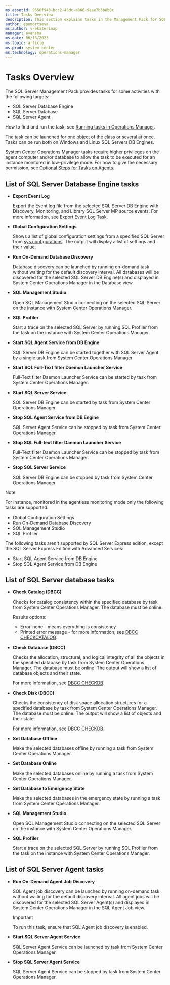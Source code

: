 ```yaml
---
ms.assetid: 9550f943-bcc2-45dc-a866-9eae7b3b8b0c
title: Tasks Overview
description: This section explains tasks in the Management Pack for SQL Server
author: epomortseva
ms.author: v-ekaterinap
manager: evansma
ms.date: 06/13/2023
ms.topic: article
ms.prod: system-center
ms.technology: operations-manager
---
```


# Tasks Overview

The SQL Server Management Pack provides tasks for some activities with the following targets:

- SQL Server Database Engine
- SQL Server Database
- SQL Server Agent

How to find and run the task, see [Running tasks in Operations Manager](manage-running-tasks.md).

The task can be launched for one object of the class or several at once. Tasks can be run both on Windows and Linux SQL Servers DB Engines.

System Center Operations Manager tasks require higher privileges on the agent computer and/or database to allow the task to be executed for an instance monitored in low-privilege mode. For how to give the necessary permission, see [Optional Steps for Tasks on Agents](sql-server-management-pack-low-privilege-monitoring.md#optional-steps-for-tasks-on-agents).

## List of SQL Server Database Engine tasks

- **Export Event Log**

   Export the Event log file from the selected SQL Server DB Engine with Discovery, Monitoring, and Library SQL Server MP source events. For more information, see [Export Event Log Task](sql-server-management-pack-export-event-log-task.md).

- **Global Configuration Settings**

    Shows a list of global configuration settings from a specified SQL Server from [sys.configurations](/sql/relational-databases/system-catalog-views/sys-configurations-transact-sql). The output will display a list of settings and their value.

- **Run On-Demand Database Discovery**

    Database discovery can be launched by running on-demand task without waiting for the default discovery interval. All databases will be discovered for the selected SQL Server DB Engine(s) and displayed in System Center Operations Manager in the Database view.

- **SQL Management Studio**

    Open SQL Management Studio connecting on the selected SQL Server on the instance with System Center Operations Manager.

- **SQL Profiler**

    Start a trace on the selected SQL Server by running SQL Profiler from the task on the instance with System Center Operations Manager.

- **Start SQL Agent Service from DB Engine**

   SQL Server DB Engine can be started together with SQL Server Agent by a single task from System Center Operations Manager.

- **Start SQL Full-Text filter Daemon Launcher Service**
  
   Full-Text filter Daemon Launcher Service can be started by task from System Center Operations Manager.

- **Start SQL Server Service**

    SQL Server DB Engine can be started by task from System Center Operations Manager.

- **Stop SQL Agent Service from DB Engine**

   SQL Server Agent Service can be stopped by task from System Center Operations Manager.

- **Stop SQL Full-text filter Daemon Launcher Service**
  
    Full-Text filter Daemon Launcher Service can be stopped by task from System Center Operations Manager.

- **Stop SQL Server Service**

    SQL Server DB Engine can be stopped by task from System Center Operations Manager.

> [!NOTE]
> For instance, monitored in the agentless monitoring mode only the following tasks are supported:
>
> - Global Configuration Settings
> - Run On-Demand Database Discovery
> - SQL Management Studio
> - SQL Profiler
>
> The following tasks aren't supported by SQL Server Express edition, except the SQL Server Express Edition with Advanced Services:
>
> - Start SQL Agent Service from DB Engine
> - Stop SQL Agent Service from DB Engine

## List of SQL Server database tasks

- **Check Catalog (DBCC)**

    Checks for catalog consistency within the specified database by task from System Center Operations Manager. The database must be online.

    Results options:
  - Error-none - means everything is consistency
  - Printed error message - for more information, see [DBCC CHECKCATALOG](/sql/t-sql/database-console-commands/dbcc-checkcatalog-transact-sql).
  
- **Check Database (DBCC)**

    Checks the allocation, structural, and logical integrity of all the objects in the specified database by task from System Center Operations Manager. The database must be online. The output will show a list of database objects and their state.

    For more information, see [DBCC CHECKDB](/sql/t-sql/database-console-commands/dbcc-checkdb-transact-sql).

- **Check Disk (DBCC)**

    Checks the consistency of disk space allocation structures for a specified database by task from System Center Operations Manager. The database must be online. The output will show a list of objects and their state.

    For more information, see [DBCC CHECKDB](/sql/t-sql/database-console-commands/dbcc-checkdb-transact-sql).

- **Set Database Offline**

    Make the selected databases offline by running a task from System Center Operations Manager.

- **Set Database Online**
  
    Make the selected databases online by running a task from System Center Operations Manager.

- **Set Database to Emergency State**

    Make the selected databases in the emergency state by running a task from System Center Operations Manager.

- **SQL Management Studio**

    Open SQL Management Studio connecting on the selected SQL Server on the instance with System Center Operations Manager.

- **SQL Profiler**

    Start a trace on the selected SQL Server by running SQL Profiler from the task on the instance with System Center Operations Manager.

## List of SQL Server Agent tasks

- **Run On-Demand Agent Job Discovery**

    SQL Agent job discovery can be launched by running on-demand task without waiting for the default discovery interval. All agent jobs will be discovered for the selected SQL Server Agent(s) and displayed in System Center Operations Manager in the SQL Agent Job view.

    >[!IMPORTANT]
    >To run this task, ensure that SQL Agent job discovery is enabled.

- **Start SQL Server Agent Service**

    SQL Server Agent Service can be launched by task from System Center Operations Manager.

- **Stop SQL Server Agent Service**

    SQL Server Agent Service can be stopped by task from System Center Operations Manager.
